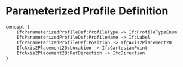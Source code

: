 Parameterized Profile Definition
================================



```
concept {
    IfcParameterizedProfileDef:ProfileType -> IfcProfileTypeEnum
    IfcParameterizedProfileDef:ProfileName -> IfcLabel
    IfcParameterizedProfileDef:Position -> IfcAxis2Placement2D
    IfcAxis2Placement2D:Location -> IfcCartesianPoint
    IfcAxis2Placement2D:RefDirection -> IfcDirection
}
```
